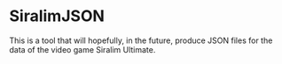 # SiralimJSON

This is a tool that will hopefully, in the future, produce JSON files for the data of the video game Siralim Ultimate.
